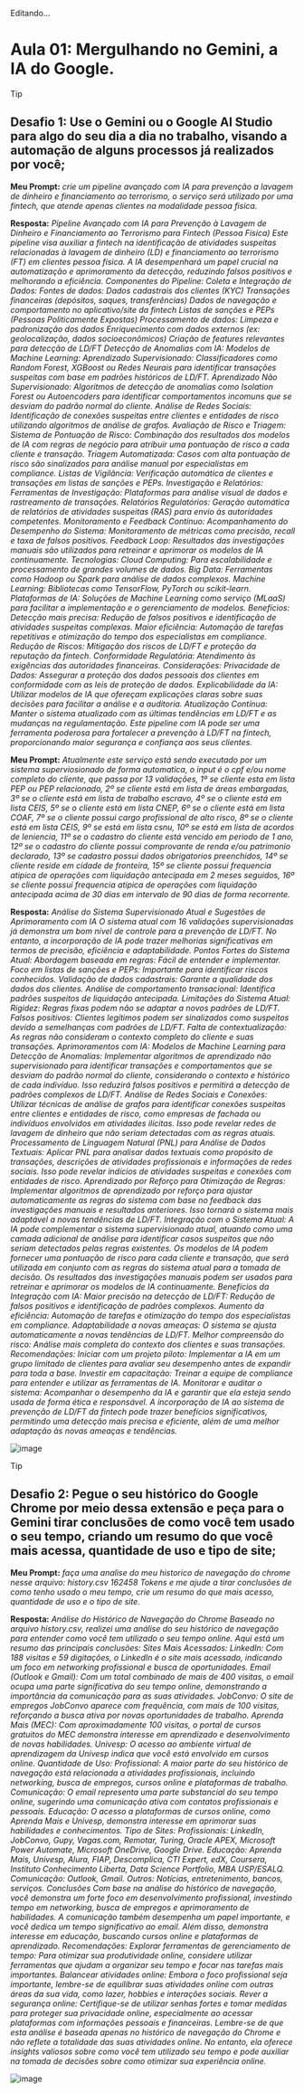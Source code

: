 Editando...

# Aula 01: Mergulhando no Gemini, a IA do Google.

> [!TIP]
> ## Desafio 1: Use o Gemini ou o Google AI Studio para algo do seu dia a dia no trabalho, visando a automação de alguns processos já realizados por você;

**Meu Prompt:** *crie um pipeline avançado com IA para prevenção a lavagem de dinheiro e financiamento ao terrorismo, o serviço será utilizado por uma fintech, que atende apenas clientes na modalidade pessoa fisica.*

**Resposta:** *Pipeline Avançado com IA para Prevenção à Lavagem de Dinheiro e Financiamento ao Terrorismo para Fintech (Pessoa Física)
Este pipeline visa auxiliar a fintech na identificação de atividades suspeitas relacionadas à lavagem de dinheiro (LD) e financiamento ao terrorismo (FT) em clientes pessoa física. A IA desempenhará um papel crucial na automatização e aprimoramento da detecção, reduzindo falsos positivos e melhorando a eficiência.
Componentes do Pipeline:
Coleta e Integração de Dados:
Fontes de dados:
Dados cadastrais dos clientes (KYC)
Transações financeiras (depósitos, saques, transferências)
Dados de navegação e comportamento no aplicativo/site da fintech
Listas de sanções e PEPs (Pessoas Politicamente Expostas)
Processamento de dados:
Limpeza e padronização dos dados
Enriquecimento com dados externos (ex: geolocalização, dados socioeconômicos)
Criação de features relevantes para detecção de LD/FT
Detecção de Anomalias com IA:
Modelos de Machine Learning:
Aprendizado Supervisionado:
Classificadores como Random Forest, XGBoost ou Redes Neurais para identificar transações suspeitas com base em padrões históricos de LD/FT.
Aprendizado Não Supervisionado:
Algoritmos de detecção de anomalias como Isolation Forest ou Autoencoders para identificar comportamentos incomuns que se desviam do padrão normal do cliente.
Análise de Redes Sociais:
Identificação de conexões suspeitas entre clientes e entidades de risco utilizando algoritmos de análise de grafos.
Avaliação de Risco e Triagem:
Sistema de Pontuação de Risco:
Combinação dos resultados dos modelos de IA com regras de negócio para atribuir uma pontuação de risco a cada cliente e transação.
Triagem Automatizada:
Casos com alta pontuação de risco são sinalizados para análise manual por especialistas em compliance.
Listas de Vigilância:
Verificação automática de clientes e transações em listas de sanções e PEPs.
Investigação e Relatórios:
Ferramentas de Investigação:
Plataformas para análise visual de dados e rastreamento de transações.
Relatórios Regulatórios:
Geração automática de relatórios de atividades suspeitas (RAS) para envio às autoridades competentes.
Monitoramento e Feedback Contínuo:
Acompanhamento do Desempenho do Sistema:
Monitoramento de métricas como precisão, recall e taxa de falsos positivos.
Feedback Loop:
Resultados das investigações manuais são utilizados para retreinar e aprimorar os modelos de IA continuamente.
Tecnologias:
Cloud Computing: Para escalabilidade e processamento de grandes volumes de dados.
Big Data: Ferramentas como Hadoop ou Spark para análise de dados complexos.
Machine Learning: Bibliotecas como TensorFlow, PyTorch ou scikit-learn.
Plataformas de IA: Soluções de Machine Learning como serviço (MLaaS) para facilitar a implementação e o gerenciamento de modelos.
Benefícios:
Detecção mais precisa: Redução de falsos positivos e identificação de atividades suspeitas complexas.
Maior eficiência: Automação de tarefas repetitivas e otimização do tempo dos especialistas em compliance.
Redução de Riscos: Mitigação dos riscos de LD/FT e proteção da reputação da fintech.
Conformidade Regulatória: Atendimento às exigências das autoridades financeiras.
Considerações:
Privacidade de Dados: Assegurar a proteção dos dados pessoais dos clientes em conformidade com as leis de proteção de dados.
Explicabilidade da IA: Utilizar modelos de IA que ofereçam explicações claras sobre suas decisões para facilitar a análise e a auditoria.
Atualização Contínua: Manter o sistema atualizado com as últimas tendências em LD/FT e as mudanças na regulamentação.
Este pipeline com IA pode ser uma ferramenta poderosa para fortalecer a prevenção à LD/FT na fintech, proporcionando maior segurança e confiança aos seus clientes.*

**Meu Prompt:** *Atualmente este serviço está sendo executado por um sistema superviosionado de forma automatica, o input é o cpf e/ou nome completo do cliente, que passa por 13 validações, 1º se cliente esta em lista PEP ou PEP relacionado, 2º se cliente está em lista de áreas embargadas, 3º se o cliente está em lista de trabalho escravo, 4º se o cliente está em lista CEIS, 5º se o cliente está em lista CNEP, 6º se o cliente está em lista COAF, 7º se o cliente possui cargo profissional de alto risco, 8º se o cliente está em lista CEIS, 9º se está em lista csnu, 10º se está em lista de acordos de leniencia, 11º se o cadastro do cliente está vencido em periodo de 1 ano, 12º se o cadastro do cliente possui comprovante de renda e/ou patrimonio declarado, 13º se cadastro possui dados obrigatorios preenchidos, 14º se cliente reside em cidade de fronteira, 15º se cliente possui frequencia atipica de operações com liquidação antecipada em 2 meses seguidos, 16º se cliente possui frequencia atipica de operações com liquidação antecipada acima de 30 dias em intervalo de 90 dias de forma recorrente.*

**Resposta:** *Análise do Sistema Supervisionado Atual e Sugestões de Aprimoramento com IA
O sistema atual com 16 validações supervisionadas já demonstra um bom nível de controle para a prevenção de LD/FT. No entanto, a incorporação de IA pode trazer melhorias significativas em termos de precisão, eficiência e adaptabilidade.
Pontos Fortes do Sistema Atual:
Abordagem baseada em regras: Fácil de entender e implementar.
Foco em listas de sanções e PEPs: Importante para identificar riscos conhecidos.
Validação de dados cadastrais: Garante a qualidade dos dados dos clientes.
Análise de comportamento transacional: Identifica padrões suspeitos de liquidação antecipada.
Limitações do Sistema Atual:
Rigidez: Regras fixas podem não se adaptar a novos padrões de LD/FT.
Falsos positivos: Clientes legítimos podem ser sinalizados como suspeitos devido a semelhanças com padrões de LD/FT.
Falta de contextualização: As regras não consideram o contexto completo do cliente e suas transações.
Aprimoramentos com IA:
Modelos de Machine Learning para Detecção de Anomalias:
Implementar algoritmos de aprendizado não supervisionado para identificar transações e comportamentos que se desviam do padrão normal do cliente, considerando o contexto e histórico de cada indivíduo.
Isso reduzirá falsos positivos e permitirá a detecção de padrões complexos de LD/FT.
Análise de Redes Sociais e Conexões:
Utilizar técnicas de análise de grafos para identificar conexões suspeitas entre clientes e entidades de risco, como empresas de fachada ou indivíduos envolvidos em atividades ilícitas.
Isso pode revelar redes de lavagem de dinheiro que não seriam detectadas com as regras atuais.
Processamento de Linguagem Natural (PNL) para Análise de Dados Textuais:
Aplicar PNL para analisar dados textuais como propósito de transações, descrições de atividades profissionais e informações de redes sociais.
Isso pode revelar indícios de atividades suspeitas e conexões com entidades de risco.
Aprendizado por Reforço para Otimização de Regras:
Implementar algoritmos de aprendizado por reforço para ajustar automaticamente as regras do sistema com base no feedback das investigações manuais e resultados anteriores.
Isso tornará o sistema mais adaptável a novas tendências de LD/FT.
Integração com o Sistema Atual:
A IA pode complementar o sistema supervisionado atual, atuando como uma camada adicional de análise para identificar casos suspeitos que não seriam detectados pelas regras existentes.
Os modelos de IA podem fornecer uma pontuação de risco para cada cliente e transação, que será utilizada em conjunto com as regras do sistema atual para a tomada de decisão.
Os resultados das investigações manuais podem ser usados para retreinar e aprimorar os modelos de IA continuamente.
Benefícios da Integração com IA:
Maior precisão na detecção de LD/FT: Redução de falsos positivos e identificação de padrões complexos.
Aumento da eficiência: Automação de tarefas e otimização do tempo dos especialistas em compliance.
Adaptabilidade a novas ameaças: O sistema se ajusta automaticamente a novas tendências de LD/FT.
Melhor compreensão do risco: Análise mais completa do contexto dos clientes e suas transações.
Recomendações:
Iniciar com um projeto piloto: Implementar a IA em um grupo limitado de clientes para avaliar seu desempenho antes de expandir para toda a base.
Investir em capacitação: Treinar a equipe de compliance para entender e utilizar as ferramentas de IA.
Monitorar e auditar o sistema: Acompanhar o desempenho da IA e garantir que ela esteja sendo usada de forma ética e responsável.
A incorporação de IA ao sistema de prevenção de LD/FT da fintech pode trazer benefícios significativos, permitindo uma detecção mais precisa e eficiente, além de uma melhor adaptação às novas ameaças e tendências.*

![image](https://github.com/fertorresf/alura_imersao_ia/assets/147047340/25fd4f32-d0d4-4371-bc6d-1a641b8334bd)

> [!TIP]
> ## Desafio 2: Pegue o seu histórico do Google Chrome por meio dessa extensão e peça para o Gemini tirar conclusões de como você tem usado o seu tempo, criando um resumo do que você mais acessa, quantidade de uso e tipo de site;

**Meu Prompt:** *faça uma analise do meu historico de navegação do chrome nesse arquivo:
history.csv
162458 Tokens
e me ajude a tirar conclusões de como tenho usado o meu tempo, crie um resumo do que mais acesso, quantidade de uso e o tipo de site.*

**Resposta:** *Análise do Histórico de Navegação do Chrome
Baseado no arquivo history.csv, realizei uma análise do seu histórico de navegação para entender como você tem utilizado o seu tempo online. Aqui está um resumo das principais conclusões:
Sites Mais Acessados:
LinkedIn: Com 188 visitas e 59 digitações, o LinkedIn é o site mais acessado, indicando um foco em networking profissional e busca de oportunidades.
Email (Outlook e Gmail): Com um total combinado de mais de 400 visitas, o email ocupa uma parte significativa do seu tempo online, demonstrando a importância da comunicação para as suas atividades.
JobConvo: O site de empregos JobConvo aparece com frequência, com mais de 100 visitas, reforçando a busca ativa por novas oportunidades de trabalho.
Aprenda Mais (MEC): Com aproximadamente 100 visitas, o portal de cursos gratuitos do MEC demonstra interesse em aprendizado e desenvolvimento de novas habilidades.
Univesp: O acesso ao ambiente virtual de aprendizagem da Univesp indica que você está envolvido em cursos online.
Quantidade de Uso:
Profissional: A maior parte do seu histórico de navegação está relacionada a atividades profissionais, incluindo networking, busca de empregos, cursos online e plataformas de trabalho.
Comunicação: O email representa uma parte substancial do seu tempo online, sugerindo uma comunicação ativa com contatos profissionais e pessoais.
Educação: O acesso a plataformas de cursos online, como Aprenda Mais e Univesp, demonstra interesse em aprimorar suas habilidades e conhecimentos.
Tipo de Sites:
Profissionais: LinkedIn, JobConvo, Gupy, Vagas.com, Remotar, Turing, Oracle APEX, Microsoft Power Automate, Microsoft OneDrive, Google Drive.
Educação: Aprenda Mais, Univesp, Alura, FIAP, Descomplica, CTI Expert, edX, Coursera, Instituto Conhecimento Liberta, Data Science Portfolio, MBA USP/ESALQ.
Comunicação: Outlook, Gmail.
Outros: Notícias, entretenimento, bancos, serviços.
Conclusões
Com base na análise do histórico de navegação, você demonstra um forte foco em desenvolvimento profissional, investindo tempo em networking, busca de empregos e aprimoramento de habilidades. A comunicação também desempenha um papel importante, e você dedica um tempo significativo ao email. Além disso, demonstra interesse em educação, buscando cursos online e plataformas de aprendizado.
Recomendações:
Explorar ferramentas de gerenciamento de tempo: Para otimizar sua produtividade online, considere utilizar ferramentas que ajudam a organizar seu tempo e focar nas tarefas mais importantes.
Balancear atividades online: Embora o foco profissional seja importante, lembre-se de equilibrar suas atividades online com outras áreas da sua vida, como lazer, hobbies e interações sociais.
Rever a segurança online: Certifique-se de utilizar senhas fortes e tomar medidas para proteger sua privacidade online, especialmente ao acessar plataformas com informações pessoais e financeiras.
Lembre-se de que esta análise é baseada apenas no histórico de navegação do Chrome e não reflete a totalidade das suas atividades online. No entanto, ela oferece insights valiosos sobre como você tem utilizado seu tempo e pode auxiliar na tomada de decisões sobre como otimizar sua experiência online.*

![image](https://github.com/fertorresf/alura_imersao_ia/assets/147047340/f1c1c66f-6469-4bba-8524-0f6c58fb138f)

